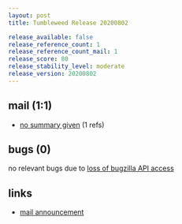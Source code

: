 ```yaml
---
layout: post
title: Tumbleweed Release 20200802

release_available: false
release_reference_count: 1
release_reference_count_mail: 1
release_score: 80
release_stability_level: moderate
release_version: 20200802
---
```


## mail (1:1)

- [no summary given](https://github.com/boombatower/tumbleweed-review/issues/10) (1 refs)

## bugs (0)

<!--more-->

no relevant bugs due to [loss of bugzilla API access](https://bugzilla.opensuse.org/show_bug.cgi?id=1157722)



## links

- [mail announcement](https://github.com/boombatower/tumbleweed-review/issues/10)
